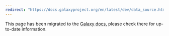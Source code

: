 ```yaml
---
redirect: "https://docs.galaxyproject.org/en/latest/dev/data_source.html"
---
```


This page has been migrated to the [Galaxy docs](https://docs.galaxyproject.org/en/latest/dev/data_source.html), please check there for up-to-date information.
